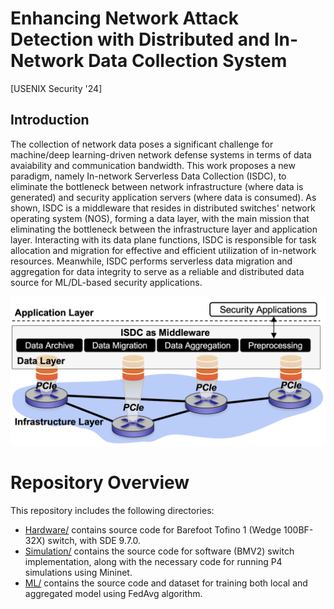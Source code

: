 # Enhancing Network Attack Detection with Distributed and In-Network Data Collection System
[USENIX Security '24]

## Introduction
The collection of network data poses a significant challenge for machine/deep learning-driven network defense systems in terms of data avaiability and communication bandwidth. This work proposes a new paradigm, namely In-network Serverless Data Collection (ISDC), to eliminate the bottleneck between network infrastructure (where data is generated) and security application servers (where data is consumed). As shown, ISDC is a middleware that resides in distributed switches' network operating system (NOS), forming a data layer, with the main mission that eliminating the bottleneck between the infrastructure layer and application layer. Interacting with its data plane functions, ISDC is responsible for task allocation and migration for effective and efficient utilization of in-network resources. Meanwhile, ISDC performs serverless data migration and aggregation for data integrity to serve as a reliable and distributed data source for ML/DL-based security applications. 

<p align="center">
  <img src="./ISDC.png" />
</p>

# Repository Overview
This repository includes the following directories: 

* [Hardware/](https://github.com/NIDS-LAB/ISDC/tree/main/Hardware) contains source code for Barefoot Tofino 1 (Wedge 100BF-32X) switch, with SDE 9.7.0.
* [Simulation/](https://github.com/NIDS-LAB/ISDC/tree/main/Simulation) contains the source code for software (BMV2) switch implementation, along with the necessary code for running P4 simulations using Mininet.
* [ML/](https://github.com/NIDS-LAB/ISDC/tree/main/ML) contains the source code and dataset for training both local and aggregated model using FedAvg algorithm.

